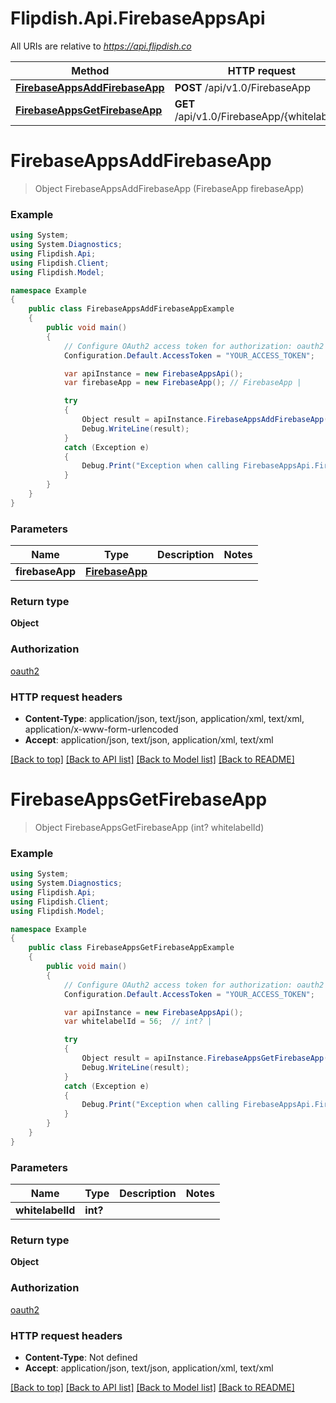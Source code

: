 # Flipdish.Api.FirebaseAppsApi

All URIs are relative to *https://api.flipdish.co*

Method | HTTP request | Description
------------- | ------------- | -------------
[**FirebaseAppsAddFirebaseApp**](FirebaseAppsApi.md#firebaseappsaddfirebaseapp) | **POST** /api/v1.0/FirebaseApp | 
[**FirebaseAppsGetFirebaseApp**](FirebaseAppsApi.md#firebaseappsgetfirebaseapp) | **GET** /api/v1.0/FirebaseApp/{whitelabelId} | 


<a name="firebaseappsaddfirebaseapp"></a>
# **FirebaseAppsAddFirebaseApp**
> Object FirebaseAppsAddFirebaseApp (FirebaseApp firebaseApp)



### Example
```csharp
using System;
using System.Diagnostics;
using Flipdish.Api;
using Flipdish.Client;
using Flipdish.Model;

namespace Example
{
    public class FirebaseAppsAddFirebaseAppExample
    {
        public void main()
        {
            // Configure OAuth2 access token for authorization: oauth2
            Configuration.Default.AccessToken = "YOUR_ACCESS_TOKEN";

            var apiInstance = new FirebaseAppsApi();
            var firebaseApp = new FirebaseApp(); // FirebaseApp | 

            try
            {
                Object result = apiInstance.FirebaseAppsAddFirebaseApp(firebaseApp);
                Debug.WriteLine(result);
            }
            catch (Exception e)
            {
                Debug.Print("Exception when calling FirebaseAppsApi.FirebaseAppsAddFirebaseApp: " + e.Message );
            }
        }
    }
}
```

### Parameters

Name | Type | Description  | Notes
------------- | ------------- | ------------- | -------------
 **firebaseApp** | [**FirebaseApp**](FirebaseApp.md)|  | 

### Return type

**Object**

### Authorization

[oauth2](../README.md#oauth2)

### HTTP request headers

 - **Content-Type**: application/json, text/json, application/xml, text/xml, application/x-www-form-urlencoded
 - **Accept**: application/json, text/json, application/xml, text/xml

[[Back to top]](#) [[Back to API list]](../README.md#documentation-for-api-endpoints) [[Back to Model list]](../README.md#documentation-for-models) [[Back to README]](../README.md)

<a name="firebaseappsgetfirebaseapp"></a>
# **FirebaseAppsGetFirebaseApp**
> Object FirebaseAppsGetFirebaseApp (int? whitelabelId)



### Example
```csharp
using System;
using System.Diagnostics;
using Flipdish.Api;
using Flipdish.Client;
using Flipdish.Model;

namespace Example
{
    public class FirebaseAppsGetFirebaseAppExample
    {
        public void main()
        {
            // Configure OAuth2 access token for authorization: oauth2
            Configuration.Default.AccessToken = "YOUR_ACCESS_TOKEN";

            var apiInstance = new FirebaseAppsApi();
            var whitelabelId = 56;  // int? | 

            try
            {
                Object result = apiInstance.FirebaseAppsGetFirebaseApp(whitelabelId);
                Debug.WriteLine(result);
            }
            catch (Exception e)
            {
                Debug.Print("Exception when calling FirebaseAppsApi.FirebaseAppsGetFirebaseApp: " + e.Message );
            }
        }
    }
}
```

### Parameters

Name | Type | Description  | Notes
------------- | ------------- | ------------- | -------------
 **whitelabelId** | **int?**|  | 

### Return type

**Object**

### Authorization

[oauth2](../README.md#oauth2)

### HTTP request headers

 - **Content-Type**: Not defined
 - **Accept**: application/json, text/json, application/xml, text/xml

[[Back to top]](#) [[Back to API list]](../README.md#documentation-for-api-endpoints) [[Back to Model list]](../README.md#documentation-for-models) [[Back to README]](../README.md)

